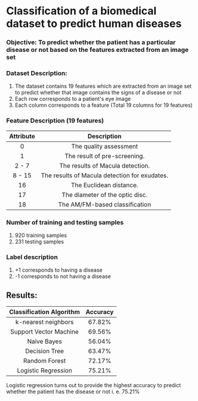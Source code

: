 # Classification of a biomedical dataset to predict human diseases

### Objective: To predict whether the patient has a particular disease or not based on the features extracted from an image set

### Dataset Description: 
1. The dataset contains 19 features which are extracted from an image set to predict whether that image contains the signs of a disease or not
2. Each row corresponds to a patient's eye image
3. Each column corresponds to a feature (Total 19 columns for 19 features)

### Feature Description (19 features)

| Attribute |                  Description                  |
|:---------:|:---------------------------------------------:|
|     0     |             The quality assessment            |
|     1     |          The result of pre-screening.         |
|   2 - 7   |        The results of Macula detection.       |
|   8 - 15  | The results of Macula detection for exudates. |
|     16    |            The Euclidean distance.            |
|     17    |        The diameter of the optic disc.        |
|     18    |         The AM/FM-based classification        |

### Number of training and testing samples
1. 920 training samples
2. 231 testing samples 

### Label description 
1. +1 corresponds to having a disease
2. -1 corresponds to not having a disease

## Results: 

| Classification Algorithm | Accuracy  |
|:------------------------:|:---------:|
|    k-nearest neighbors   |   67.82%  |
|  Support Vector Machine  |   69.56%  |
|        Naive Bayes       |   56.04%  |
|       Decision Tree      |   63.47%  |
|       Random Forest      |   72.17%  |
|    Logistic Regression   |   75.21%  |

Logistic regression turns out to provide the highest accuracy to predict whether the patient has the disease or not i. e. 75.21%
